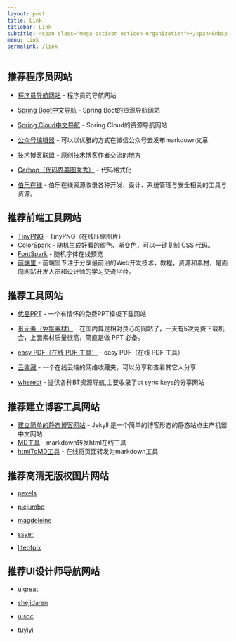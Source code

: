 ```yaml
---
layout: post
title: Link
titlebar: Link
subtitle: <span class="mega-octicon octicon-organization"></span>&nbsp;&nbsp; Resource link
menu: Link
permalink: /link
---
```




## 推荐程序员网站

- [程序员导航网站](http://tooool.org/) - 程序员的导航网站 

- [Spring Boot中文导航](http://springboot.fun/) - Spring Boot的资源导航网站    
- [Spring Cloud中文导航](http://springcloud.fun/) - Spring Cloud的资源导航网站    

- [公众号编辑器](http://md.ityouknow.com/) - 可以以优雅的方式在微信公众号去发布markdown文章
- [技术博客联盟](http://techblog.pub/) - 原创技术博客作者交流的地方

- [Carbon（代码界美图秀秀）](https://carbon.now.sh/) - 代码格式化
- [伯乐在线](http://hao.jobbole.com/) - 伯乐在线资源收录各种开发、设计、系统管理与安全相关的工具与资源。

## 推荐前端工具网站

- [TinyPNG](https://tinypng.com/) - TinyPNG（在线压缩图片）
- [ColorSpark](https://colorspark.app/) - 随机生成好看的颜色、渐变色，可以一键复制 CSS 代码。
- [FontSpark](https://fontspark.app/) - 随机字体在线预览
- [前端里](http://www.yyyweb.com/) - 前端里专注于分享最前沿的Web开发技术，教程，资源和素材，是面向网站开发人员和设计师的学习交流平台。

## 推荐工具网站

- [优品PPT](http://www.ypppt.com/) - 一个有情怀的免费PPT模板下载网站
- [觅元素（免抠素材）](http://www.51yuansu.com/) - 在国内算是相对良心的网站了，一天有5次免费下载机会，上面素材质量很高，简直是做 PPT 必备。
- [easy PDF（在线 PDF 工具）](https://easypdf.com/cn/) - easy PDF（在线 PDF 工具）

- [云收藏](http://www.favorites.ren/) - 一个在线云端的网络收藏夹，可以分享和查看其它人分享
- [wherebt](http://wherebt.com/) - 提供各种BT资源导航,主要收录了bt sync keys的分享网站

## 推荐建立博客工具网站

- [建立简单的静态博客网站](https://jekyllcn.com/docs/home/) - Jekyll 是一个简单的博客形态的静态站点生产机器 中文网站
- [MD工具](http://relatos.top/md/) - markdown转发html在线工具  
- [htmlToMD工具](http://relatos.top/2md/) - 在线将页面转发为markdown工具  

## 推荐高清无版权图片网站

- [pexels]( https://www.pexels.com/)

- [picjumbo]( https://picjumbo.com/)	

- [magdeleine]( https://magdeleine.co/)

- [ssyer]( https://www.ssyer.com/home/)

- [lifeofpix]( https://www.lifeofpix.com/)

## 推荐UI设计师导航网站

- [uigreat]( http://so.uigreat.com/)

- [shejidaren]( http://hao.shejidaren.com/)

- [uisdc]( http://hao.uisdc.com/)

- [tuyiyi]( http://www.tuyiyi.com/hao/)



